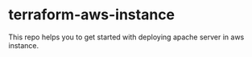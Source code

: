 # terraform-aws-instance
This repo helps you to get started with deploying apache server in aws instance.
